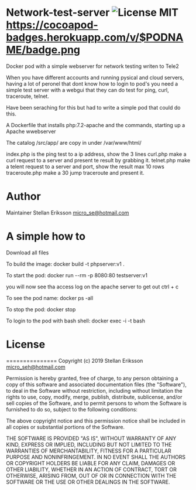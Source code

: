 Network-test-server ![License MIT](https://go-shields.herokuapp.com/license-MIT-blue.png) https://cocoapod-badges.herokuapp.com/v/$PODNAME/badge.png 
===============
Docker pod with a simple webserver for network testing writen to Tele2

When you have different accounts and running pysical and cloud servers, having a lot of peronel that dont know how to login to pod's
you need a simple test server with a webgui that they can do test for ping, curl, traceroute, telnet.

Have been seraching for this but had to write a simple pod that could do this.

A Dockerfile that installs php:7.2-apache and the commands, starting up a Apache wwebserver

The catalog /src/app/ are copy in under /var/www/html/

index.php is the ping test to a ip address, show the 3 lines
curl.php make a curl request to a server and present te result by grabbing it.
telnet.php make a telent request to a server and port, show the result max 10 rows
traceroute.php make a 30 jump traceroute and present it.


# Author
Maintainer Stellan Eriksson <micro_se@hotmail.com>



# A simple how to

Download all files

To build the image:
docker build -t phpserver:v1 .

To start the pod:
docker run --rm -p 8080:80 testserver:v1

you will now see tha access log on the apache server
to get out ctrl + c

To see the pod name:
docker ps -all

To stop the pod:
docker stop <pod name>

To login to the pod with bash shell:
docker exec -i -t <pod name> bash



# License
===============
Copyright (c) 2019 Stellan Eriksson <micro_seh@hotmail.com>

Permission is hereby granted, free of charge, to any person obtaining a copy
of this software and associated documentation files (the "Software"), to deal
in the Software without restriction, including without limitation the rights
to use, copy, modify, merge, publish, distribute, sublicense, and/or sell
copies of the Software, and to permit persons to whom the Software is
furnished to do so, subject to the following conditions:

The above copyright notice and this permission notice shall be included in
all copies or substantial portions of the Software.

THE SOFTWARE IS PROVIDED "AS IS", WITHOUT WARRANTY OF ANY KIND, EXPRESS OR
IMPLIED, INCLUDING BUT NOT LIMITED TO THE WARRANTIES OF MERCHANTABILITY,
FITNESS FOR A PARTICULAR PURPOSE AND NONINFRINGEMENT. IN NO EVENT SHALL THE
AUTHORS OR COPYRIGHT HOLDERS BE LIABLE FOR ANY CLAIM, DAMAGES OR OTHER
LIABILITY, WHETHER IN AN ACTION OF CONTRACT, TORT OR OTHERWISE, ARISING FROM,
OUT OF OR IN CONNECTION WITH THE SOFTWARE OR THE USE OR OTHER DEALINGS IN
THE SOFTWARE.
